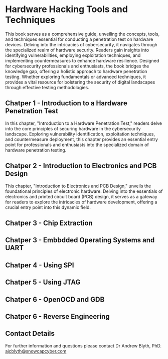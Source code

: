 # Hardware Hacking Tools and Techniques

This book serves as a comprehensive guide, unveiling the concepts, tools, and techniques essential for conducting a penetration test on hardware devices. Delving into the intricacies of cybersecurity, it navigates through the specialized realm of hardware security. Readers gain insights into identifying vulnerabilities, employing exploitation techniques, and implementing countermeasures to enhance hardware resilience. Designed for cybersecurity professionals and enthusiasts, the book bridges the knowledge gap, offering a holistic approach to hardware penetration testing. Whether exploring fundamentals or advanced techniques, it provides a vital resource for bolstering the security of digital landscapes through effective testing methodologies.

## Chatper 1 - Introduction to a Hardware Penetration Test
In this chapter, "Introduction to a Hardware Penetration Test," readers delve into the core principles of securing hardware in the cybersecurity landscape. Exploring vulnerability identification, exploitation techniques, and countermeasure deployment, this chapter provides an essential entry point for professionals and enthusiasts into the specialized domain of hardware penetration testing.

## Chatper 2 - Introduction to Electronics and PCB Design
This chapter, "Introduction to Electronics and PCB Design," unveils the foundational principles of electronic hardware. Delving into the essentials of electronics and printed circuit board (PCB) design, it serves as a gateway for readers to explore the intricacies of hardware development, offering a crucial entry point into this dynamic field.

## Chatper 3 - Chip Extraction

## Chatper 3 - Embbdded Operating Systems and UART

## Chatper 4 - Using SPI

## Chatper 5 - Using JTAG

## Chatper 6 - OpenOCD and GDB

## Chatper 6 - Reverse Engineering

## Contact Details
For further information and questions please contact Dr Andrew Blyth, PhD. <ajcblyth@snowcapcyber.com>
